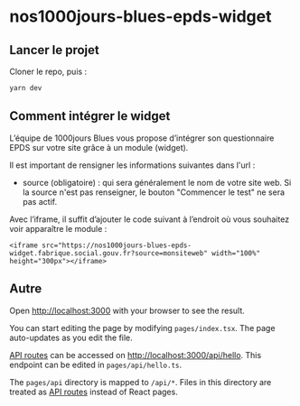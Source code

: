 # nos1000jours-blues-epds-widget

## Lancer le projet

Cloner le repo, puis :

```bash
yarn dev
```

## Comment intégrer le widget

L’équipe de 1000jours Blues vous propose d’intégrer son questionnaire EPDS sur votre site grâce à un module (widget).

Il est important de rensigner les informations suivantes dans l'url :
- source (obligatoire) : qui sera généralement le nom de votre site web. Si la source n'est pas renseigner, le bouton "Commencer le test" ne sera pas actif.

Avec l’iframe, il suffit d’ajouter le code suivant à l’endroit où vous souhaitez voir apparaître le module :
```
<iframe src="https://nos1000jours-blues-epds-widget.fabrique.social.gouv.fr?source=monsiteweb" width="100%" height="300px"></iframe>
```

## Autre

Open [http://localhost:3000](http://localhost:3000) with your browser to see the result.

You can start editing the page by modifying `pages/index.tsx`. The page auto-updates as you edit the file.

[API routes](https://nextjs.org/docs/api-routes/introduction) can be accessed on [http://localhost:3000/api/hello](http://localhost:3000/api/hello). This endpoint can be edited in `pages/api/hello.ts`.

The `pages/api` directory is mapped to `/api/*`. Files in this directory are treated as [API routes](https://nextjs.org/docs/api-routes/introduction) instead of React pages.
